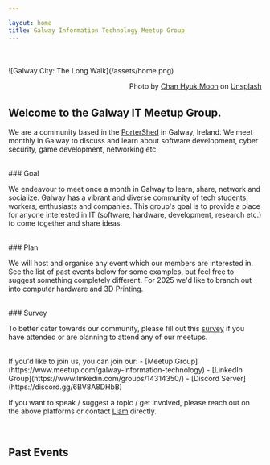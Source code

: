 ```yaml
---

layout: home
title: Galway Information Technology Meetup Group
---
```


<br/>
<br/>
![Galway City: The Long Walk](/assets/home.png)
<p style="float:right;">Photo by <a href="https://unsplash.com/@mch1565?utm_content=creditCopyText&utm_medium=referral&utm_source=unsplash" target="_blank">Chan Hyuk Moon</a> on <a href="https://unsplash.com/photos/white-and-brown-concrete-building-beside-body-of-water-during-daytime-B0eewq7EbVY?utm_content=creditCopyText&utm_medium=referral&utm_source=unsplash" target="_blank">Unsplash</a></p>

<br/>
<br/>
<br/>

## Welcome to the Galway IT Meetup Group.

We are a community based in the [PorterShed](https://portershed.com/) in Galway, Ireland. We meet monthly in Galway to discuss and learn about software development, cyber security, game development, networking etc. 

<br/>
### Goal

We endeavour to meet once a month in Galway to learn, share, network and socialize. Galway has a vibrant and diverse community of tech students, workers, enthusiasts and companies. This group's goal is to provide a place for anyone interested in IT (software, hardware, development, research etc.) to come together and share ideas.

<br/>
### Plan

We will host and organise any event which our members are interested in. See the list of past events below for some examples, but feel free to suggest something completely different. For 2025 we'd like to branch out into computer hardware and 3D Printing.

<br/>
### Survey

To better cater towards our community, please fill out this [survey](https://forms.gle/FXhGsr7U3yEpZkMR9) if you have attended or are planning to attend any of our meetups.

<br/>
If you'd like to join us, you can join our: 
- [Meetup Group](https://www.meetup.com/galway-information-technology)
- [LinkedIn Group](https://www.linkedin.com/groups/14314350/)
- [Discord Server](https://discord.gg/6BV8A8DHbB)

If you want to speak / suggest a topic / get involved, please reach out on the above platforms or contact [Liam](https://www.linkedin.com/in/liamkrewer/) directly.

<br/>

## Past Events

